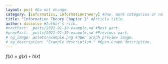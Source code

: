 ```yaml
---
layout: post #Do not change.
category: [informatics, informationtheory] #One, more categories or no at all.
title: "Information Theory Chapter 2" #Article title.
author: dissolve #Author's nick.
#nextPart: _posts/2021-01-30-example.md #Next part.
#prevPart: _posts/2021-01-30-example.md #Previous part.
# og_image: assets/example.png #Open Graph preview image.
# og_description: "Example description." #Open Graph description.
---
```

$f(x)=g(x)+h(x)$
